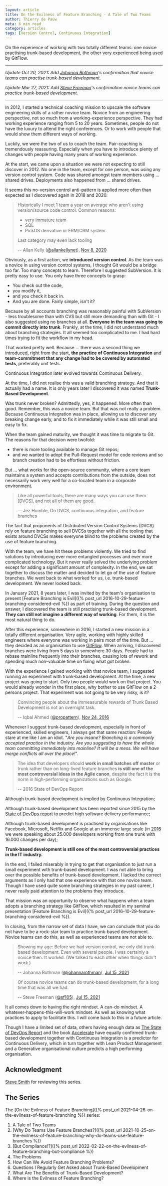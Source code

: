 ```yaml
---
layout: article
title: On the Evilness of Feature Branching - A Tale of Two Teams
author: Thierry de Pauw
meta: 6 min read
category: articles
tags: [Version Control, Continuous Integration]
---
```


On the experience of working with two totally different teams: one novice
practising trunk-based development, the other very experienced being used by
GitFlow.

---

*Update Oct 20, 2021: Add [Johanna Rothman](https://twitter.com/johannarothman)'s
confirmation that novice teams can practise trunk-based development.*

*Update Mar 27, 2021: Add [Steve Freeman](https://twitter.com/sf105)'s confirmation novice teams can practice trunk-based development.*

---

In 2012, I started a technical coaching mission to upscale the software
engineering skills of a rather novice team. Novice from an engineering
perspective, not so much from a working-experience perspective. They had
working experience ranging from 5 to 20 years. Sometimes, people do not have the
luxury to attend the right conferences. Or to work with people that would show
them different ways of working.

Luckily, we were the two of us to coach the team. Pair-coaching is tremendously
reassuring. Especially when you have to introduce plenty of changes with people
having many years of working experience.

At the start, we came upon a situation we were not expecting to still discover
in 2012. No one in the team, except for one person, was using any version
control system. Code was shared amongst team members using ... shared
drives. Deployments also happened from ... shared drives.

It seems this no-version control anti-pattern is applied more often than
expected as I discovered again in 2018 and 2020.

> Historically I meet 1 team a year on average who aren't using version/source
> code control. Common reasons:
>
> - very immature team
> - SQL
> - PickOS derivative or ERM/CRM system
>
> Last category may even lack tooling
>
> -- Allan Kelly ([@allankellynet](https://twitter.com/allankellynet)), [Nov 8, 2020](https://twitter.com/allankellynet/status/1325491840146149377)

Obviously, as a first action, we **introduced version control**. As the
team was a novice in using version control systems, I thought Git would be a
bridge too far. Too many concepts to learn. Therefore I suggested SubVersion. It
is pretty easy to use. You only have three concepts to grasp:

- You check out the code,
- you modify it,
- and you check it back in.
- And you are done. Fairly simple, isn't it?

Because by all accounts branching was reasonably painful with SubVersion - less
troublesome than with CVS but still more demanding than with Git - I also
suggested using no branches at all. **Everyone in the team was going to commit
directly into trunk**. Frankly, at the time, I did not understand much
about branching strategies. It all seemed too complicated to me. I had hard
times trying to fit the workflow in my head.

That worked pretty well. Because ... there was a second thing we introduced,
right from the start, **the practice of Continuous Integration** and
**team-commitment that any change had to be covered by automated tests**,
preferably unit tests.

Continuous Integration later evolved towards Continuous Delivery.

At the time, I did not realise this was a valid branching strategy. And
that it actually had a name. It is only years later I discovered it was named
**Trunk-Based Development**.

Was trunk never broken? Admittedly, yes, it happened. More often than good.
Remember, this was a novice team. But that was not really a problem. Because
Continuous Integration was in place, allowing us to discover any breaking change
early, and to fix it immediately while it was still small and easy to
fix.

When the team gained maturity, we thought it was time to migrate to Git. The
reasons for that decision were twofold:

- there is more tooling available to manage Git repos;
- and we wanted to adopt the Pull-Request model for code reviews and so branch
  creation had to be effortless without friction.

But ... what works for the open-source community, where a core team maintains
a system and accepts contributions from the outside, does not necessarily work
very well for a co-located team in a corporate environment.

> Like all powerful tools, there are many ways you can use them [DVCS], and not
> all of them are good.
>
> -- Jez Humble, On DVCS, continuous integration, and feature branches

The fact that proponents of Distributed Version Control Systems (DVCS) rely on
feature branching to sell DVCSs together with all the tooling that exists around
DVCSs makes everyone blind to the problems created by the use of feature
branching.

With the team, we have hit these problems violently. We tried to find
solutions by introducing ever more entangled processes and ever more complicated
technology. But it never really solved the underlying problem except for adding
a significant amount of complexity. In the end, we sat together to discuss the
matter and decided to let go of the use of feature branches. We went back to
what worked for us, i.e. trunk-based development. We never looked back.

In January 2021, 8 years later, I was invited by the team's organisation to
present [Feature Branching is Evil]({% post_url 2016-10-29-feature-branching-considered-evil %})
as part of training. During the question and answer, I discovered the team is
still practising trunk-based development. **They can still not imagine a
different way of working**. For them, it is the most natural thing to do.

After this experience, somewhere in 2016, I started a new mission in a totally
different organisation. Very agile, working with highly skilled engineers where
everyone was working in pairs most of the time. But ... they decided as an
organisation to use [GitFlow](https://nvie.com/posts/a-successful-git-branching-model/).
When arriving, I discovered branches were living from 5 days to somewhere 30
days. People had to rebase mainline frequently into their branches, causing lots
of rework and spending much non-valuable time on fixing what got broken.

With the experience I gained working with that novice team, I suggested
running an experiment with trunk-based development. At the time, a new project
was going to start. Only two people would work on that project. You would
already wonder in the first place, why bother to use GitFlow on a 2-persons
project. That experiment was not going to be very risky, is it?

> Convincing people about the immeasurable rewards of Trunk Based Development is
> not an overnight task.
>
> -- Iqbal Ahmed ([@propattern](https://twitter.com/propattern)), [Nov 24, 2016](https://twitter.com/propattern/status/801803007461650433)

Whenever I suggest trunk-based development, especially in front of experienced,
skilled engineers, I always get that same reaction: People stare at me like I
am an idiot. "*Are you insane? Branching is a commonly accepted
practice in the industry. Are you suggesting to have the whole team committing
immediately into mainline? It will be a mess. We will have merge conflicts
all over the place!*".

> The idea that developers should **work in small batches off master** or trunk
> rather than on long-lived feature branches **is still one of the most
> controversial ideas in the Agile canon**, despite the fact it is the norm in
> high-performing organizations such as Google.
>
> -- 2016 State of DevOps Report

Although trunk-based development is implied by Continuous Integration;

Although trunk-based development has been reported since 2015 by the [State of DevOps
report](https://services.google.com/fh/files/misc/state-of-devops-2015.pdf)
to predict high software delivery performance;

Although trunk-based development is practised by organisations like Facebook,
Microsoft, Netflix and Google at an immense large scale (in [2016](https://dl.acm.org/doi/pdf/10.1145/2854146)
we were speaking about 25.000 developers working from one trunk with 16.000
changes per day);

**Trunk-based development is still one of the most controversial practices in the
IT industry.**

In the end, I failed miserably in trying to get that organisation to just run a
small experiment with trunk-based development. I was not able to bring over the
possible benefits of trunk-based development. I lacked the correct arguments as
I only had that one experience with that one novice team. Though I have used
quite some branching strategies in my past career, I never really paid attention
to the problems they introduce.

That mission was an opportunity to observe what happens when a team adopts a
branching strategy like GitFlow, which resulted in my seminal presentation
[Feature Branching is Evil]({% post_url 2016-10-29-feature-branching-considered-evil %}).

In closing, from the narrow set of data I have, we can conclude that you do not
have to be a rock-star team to practice trunk-based development. Novice teams
can do this, as well as experienced teams are not able to.

> Showing my age: Before we had version control, we only did trunk-based
> development. Even with several people. I was certainly a novice then. It
> worked. (We talked to each other when things didn't work.)
>
> -- Johanna Rothman ([@johannarothman](https://twitter.com/johannarothman)), [Jul 15, 2021](https://twitter.com/johannarothman/status/1415658424956772354)

> Of course novice teams can do trunk-based development, for a long time that was all we had.
>
> -- Steve Freeman ([@sf105](https://twitter.com/sf105)), [Jul 15, 2021](https://twitter.com/sf105/status/1415643751255580673)

It all comes down to having the right mindset. A can-do mindset. A whatever-happens-this-will-work
mindset. As well as knowing what practices to apply to facilitate this. I will
come back to this in a future article.

Though I have a limited set of data, others having enough data as [The State
of DevOps Report](https://puppet.com/resources/report/2020-state-of-devops-report/)
and the book [Accelerate](https://itrevolution.com/accelerate-book/)
have equally confirmed trunk-based development together with
Continuous Integration is a predictor for Continuous Delivery,
which in turn together with Lean Product Management and a
Generative organisational culture predicts a high performing organisation.

## Acknowledgment

[Steve Smith](https://twitter.com/SteveSmith_Tech) for reviewing this series.

## The Series

The [On the Evilness of Feature Branching]({% post_url 2021-04-26-on-the-evilness-of-feature-branching %}) series:

1. A Tale of Two Teams
2. [Why Do Teams Use Feature Branches?]({% post_url 2021-10-25-on-the-evilness-of-feature-branching-why-do-teams-use-feature-branches %})
3. [But Compliance!?]({% post_url 2022-02-22-on-the-evilness-of-feature-branching-but-compliance %})
4. The Problems
5. How Can We Avoid Feature Branching Problems?
6. Questions I Regularly Get Asked about Trunk-Based Development
7. What Are The Benefits of Trunk-Based Development?
8. Where is the Evilness of Feature Branching?

